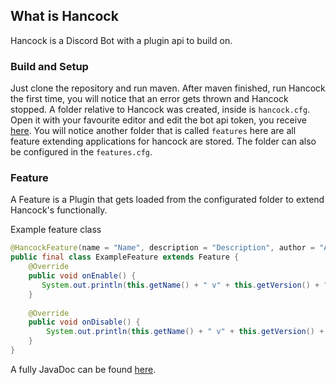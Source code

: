 ## What is Hancock

Hancock is a Discord Bot with a plugin api to build on.

### Build and Setup

Just clone the repository and run maven. After maven finished, run Hancock the first time, you will notice that an error gets thrown and Hancock stopped. A folder relative to Hancock was created, inside is ``hancock.cfg``. Open it with your favourite editor and edit the bot api token, you receive <a href="https://discordapp.com/developers/applications/">here</a>. You will notice another folder that is called ``features`` here are all feature extending applications for hancock are stored. The folder can also be configured in the ``features.cfg``.

### Feature

A Feature is a Plugin that gets loaded from the configurated folder to extend Hancock's functionally.

Example feature class

```Java
@HancockFeature(name = "Name", description = "Description", author = "Author", version = 1.0)
public final class ExampleFeature extends Feature {
    @Override 
    public void onEnable() {
       System.out.println(this.getName() + " v" + this.getVersion() + " has been enabled."); 
    }
    
    @Override
    public void onDisable() {
        System.out.println(this.getName() + " v" + this.getVersion() + " has been disabled.");
    }
}
```

A fully JavaDoc can be found <a href="">here</a>.
